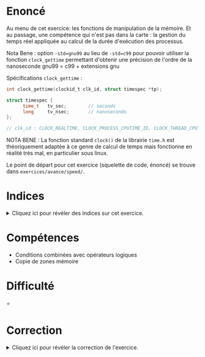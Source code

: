 # Enoncé

Au menu de cet exercice: les fonctions de manipulation de la mémoire.
Et au passage, une compétence qui n'est pas dans la carte : la gestion
du temps réel appliquée au calcul de la durée d'exécution des
processus.

Nota Bene : option `-std=gnu99` au lieu de `-std=c99` pour pouvoir
utiliser la fonction `clock_gettime` permettant d'obtenir une
précision de l'ordre de la nanoseconde gnu99 = c99 + extensions gnu

Spécifications `clock_gettime` :

```c
int clock_gettime(clockid_t clk_id, struct timespec *tp);

struct timespec {
	  time_t   tv_sec;        // seconds
	  long     tv_nsec;       // nanoseconds
};

// clk_id : CLOCK_REALTIME, CLOCK_PROCESS_CPUTIME_ID, CLOCK_THREAD_CPUTIME_ID
```


NOTA BENE : La fonction standard `clock()` de la librairie `time.h`
est théoriquement adaptée à ce genre de calcul de temps mais
fonctionne en réalité très mal, en particulier sous linux.

Le point de départ pour cet exercice (squelette de code, énoncé) se
trouve dans `exercices/avance/speed/`.

# Indices

<details>
<summary>Cliquez ici pour révéler des indices sur cet exercice.</summary>
<br>

* Regardez la documentation des fonctions `memcpy` et `memset`

</details>

# Compétences

* Conditions combinées avec opérateurs logiques
* Copie de zones mémoire

# Difficulté

:star:
# Correction

<details>
<summary>Cliquez ici pour révéler la correction de l'exercice.</summary>
#### Corrigé du fichier Makefile

```make
CC=gcc
# std=gnu99 : gnu99 = c99 + gnu extensions. Utilisé ici pour avoir accès aux fonctions de temps réel avec une précision de nanoseconde (clock_gettime,...)
CFLAGS=-g -std=gnu99 -Wall -Wextra
# Le librairie nécessaire pour utiliser clock_gettime est : librt
LDFLAGS=-lrt

speed: speed.c
	$(CC) -o $@ $^ $(CFLAGS) $(LDFLAGS)

clean :
	rm -f *.o speed

```

#### Corrigé du fichier speed.c

```c
#include <stdlib.h>
#include <stdint.h>
#include <stdio.h>
#include <string.h>
#include <time.h>

#define SIZE 100000

struct ordi {
    char nom[20];
    uint16_t memoire;   // Taille mémoire en Go
    uint16_t disque;    // Taille disque en Go
    float vitesse;      // Vitesse processeur en Ghz
};

/* Copie de structure - méthode 1 - code complet fourni */
void copyordi1(struct ordi *dst, struct ordi src)
{
    strcpy(dst->nom, src.nom);
    dst->memoire = src.memoire;
    dst->disque = src.disque;
    dst->vitesse = src.vitesse;
}

/* Copie de structure - méthode 2 */
void copyordi2(struct ordi *dst, struct ordi src)
{
    /* A compléter en une seule instruction */
    memcpy(dst, &src, sizeof(struct ordi));
}

/* Mise à 0 d'un tableau : méthode 1 - code complet fourni */
void fillzero1(double *tab, uint32_t length)
{
    for (uint32_t i=0; i< length; i++) {
	tab[i] = 0.;
    }
}

/* Mise à 0 d'un tableau : méthode 2 */
void fillzero2(double *tab, uint32_t length)
{
    /* A compléter sans aucune boucle et en une seule instruction */
    memset(tab, 0, length * sizeof(double));
}

/* Copie de tableau : méthode 1 - code complet fourni */
void copytab1(double *tab1, double *tab2, uint32_t length)
{
    for (uint32_t i=0; i< length; i++) {
	tab1[i] = tab2[i];
    }
}

/* Copie de tableau : méthode 2 */
void copytab2(double *tab1, double *tab2, uint32_t length)
{
    /* A compléter sans aucune boucle et en une seule instruction */
    memcpy(tab2, tab1, length * sizeof(double));
}

/* Affichage des 5 premières valeurs du tableau : code complet fourni */
void print_tab(char *nomtab, double *tab, uint32_t length)
{
    for (uint32_t i = 0; i < ((length >= 5) ? 5 : length); i++) {
	printf("%s[%u] = %lf\n", nomtab, i, tab[i]);
    }
}

/* Affiche et retourne la durée d'un processus dont le nom est passé en paramètre ainsi que les temps de début et de fin */
struct timespec print_duration(char *processus, struct timespec start, struct timespec end)
{
    /*  A compléter :
	Calculer la durée entre le temps end et le temps start
	Le résultat est à mettre dans une structure struct timespec
	Ce résultat sera retourné par la fonction
	Attention au cas où où end.tv_nsec est inférieur à start.tv_nsec
	La fonction affichera également le résultat selon l'exemple suivant :
	"copytab1 a été exécuté en 0 secondes 71458 nanosecondes"
	*/
    struct timespec diff;
    if ((end.tv_nsec-start.tv_nsec)<0) {
	diff.tv_sec = end.tv_sec-start.tv_sec-1;
	diff.tv_nsec = 1e9+end.tv_nsec-start.tv_nsec;
    } else {
	diff.tv_sec = end.tv_sec-start.tv_sec;
	diff.tv_nsec = end.tv_nsec-start.tv_nsec;
    }
    printf("%s a été exécuté en %ld secondes %ld nanosecondes\n", processus, diff.tv_sec, diff.tv_nsec);
    return diff;
}

/* Affiche le rapport de vitesse entre 2 processus */
void print_speed(char *processus1, char *processus2, struct timespec timer1, struct timespec timer2)
{
    /*  A compléter, exemple d'affichage désiré :
	"copytab2 est allé 9.45 fois plus vite que copytab1" */
    if (timer1.tv_sec > timer2.tv_sec || (timer1.tv_sec == timer2.tv_sec && timer1.tv_nsec > timer2.tv_nsec)) {
	printf("%s est allé %1.2lf fois plus vite que %s\n", processus2, ((double)timer1.tv_sec * 1E9 + timer1.tv_nsec) / ((double)timer2.tv_sec * 1E9 + timer2.tv_nsec), processus1);
    } else {
	printf("%s est allé %1.2lf fois plus vite que %s\n", processus1, ((double)timer2.tv_sec * 1E9 + timer2.tv_nsec) / ((double)timer1.tv_sec * 1E9 + timer1.tv_nsec), processus2);
    }
}

int main(void)
{
    struct timespec start, end, timer1, timer2;

    struct ordi o1, o2;
    strcpy(o1.nom, "Asus272");
    o1.memoire = 8;
    o1.disque = 1000;
    o1.vitesse = 2.4;

    clock_gettime( CLOCK_PROCESS_CPUTIME_ID, &start);
    copyordi1(&o2, o1);
    clock_gettime( CLOCK_PROCESS_CPUTIME_ID, &end);
    timer1 = print_duration("copyordi1", start, end);

    clock_gettime( CLOCK_PROCESS_CPUTIME_ID, &start);
    copyordi2(&o2, o1);
    clock_gettime( CLOCK_PROCESS_CPUTIME_ID, &end);
    timer2 = print_duration("copyordi2", start, end);

    print_speed("copyordi1", "copyordi2", timer1, timer2);

    double tab1[SIZE], tab2[SIZE];
    for (uint32_t i=0; i< SIZE; i++) {
	tab1[i] = i * 3.14159;
    }

    print_tab("tab1", tab1, SIZE);

    clock_gettime( CLOCK_PROCESS_CPUTIME_ID, &start);
    fillzero1(tab2, SIZE);
    clock_gettime( CLOCK_PROCESS_CPUTIME_ID, &end);
    timer1 = print_duration("fillzero1", start, end);

    print_tab("tab2", tab2, SIZE);

    clock_gettime( CLOCK_PROCESS_CPUTIME_ID, &start);
    fillzero2(tab2, SIZE);
    clock_gettime( CLOCK_PROCESS_CPUTIME_ID, &end);
    timer2 = print_duration("fillzero2", start, end);

    print_tab("tab2", tab2, SIZE);

    print_speed("fillzero1", "fillzero2", timer1, timer2);

    clock_gettime( CLOCK_PROCESS_CPUTIME_ID, &start);
    copytab1(tab2, tab1, SIZE);
    clock_gettime( CLOCK_PROCESS_CPUTIME_ID, &end);
    timer1 = print_duration("copytab1", start, end);

    clock_gettime( CLOCK_PROCESS_CPUTIME_ID, &start);
    copytab2(tab2, tab1, SIZE);
    clock_gettime( CLOCK_PROCESS_CPUTIME_ID, &end);
    timer2 = print_duration("copytab2", start, end);

    print_tab("tab2", tab2, SIZE);

    print_speed("copytab2", "copytab1", timer2, timer1);
    print_speed("copytab1", "copytab2", timer1, timer2);

    return EXIT_SUCCESS;
}

```


</details>
